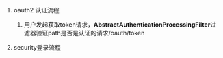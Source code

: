 1. oauth2 认证流程
    1. 用户发起获取token请求，**AbstractAuthenticationProcessingFilter**过滤器验证path是否是认证的请求/oauth/token





2. security登录流程
